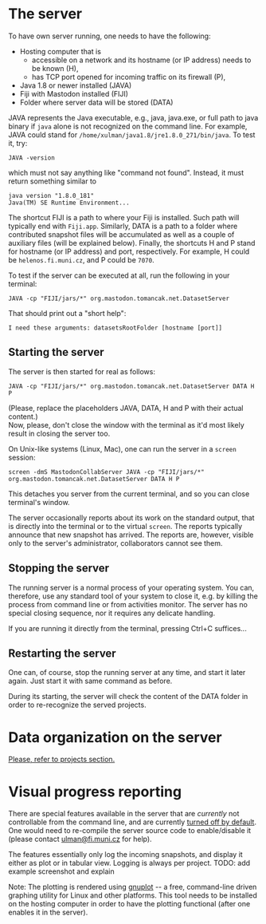 # The server
To have own server running, one needs to have the following:

- Hosting computer that is
  - accessible on a network and its hostname (or IP address) needs to be known (H),
  - has TCP port opened for incoming traffic on its firewall (P),
- Java 1.8 or newer installed (JAVA)
- Fiji with Mastodon installed (FIJI)
- Folder where server data will be stored (DATA)

JAVA represents the Java executable, e.g., java, java.exe, or full path to java
binary if `java` alone is not recognized on the command line. For example, JAVA
could stand for `/home/xulman/java1.8/jre1.8.0_271/bin/java`. To test it, try:
```
JAVA -version
```
which must not say anything like "command not found".
Instead, it must return something similar to
```
java version "1.8.0_181"
Java(TM) SE Runtime Environment...
```

The shortcut FIJI is a path to where your Fiji is installed. Such path will
typically end with `Fiji.app`. Similarly, DATA is a path to a folder where
contributed snapshot files will be accumulated as well as a couple of
auxiliary files (will be explained below). Finally, the shortcuts H and P
stand for hostname (or IP address) and port, respectively. For example,
H could be `helenos.fi.muni.cz`, and P could be `7070`.

To test if the server can be executed at all, run the following in your terminal:
```
JAVA -cp "FIJI/jars/*" org.mastodon.tomancak.net.DatasetServer
```
That should print out a "short help":
```
I need these arguments: datasetsRootFolder [hostname [port]]
```


## Starting the server
The server is then started for real as follows:
```
JAVA -cp "FIJI/jars/*" org.mastodon.tomancak.net.DatasetServer DATA H P
```
(Please, replace the placeholders JAVA, DATA, H and P with their actual content.)<br/>
Now, please, don't close the window with the terminal as it'd most likely result
in closing the server too.

On Unix-like systems (Linux, Mac), one can run the server in a `screen` session:
```
screen -dmS MastodonCollabServer JAVA -cp "FIJI/jars/*" org.mastodon.tomancak.net.DatasetServer DATA H P
```
This detaches you server from the current terminal, and so you can close
terminal's window.

The server occasionally reports about its work on the standard output, that is
directly into the terminal or to the virtual `screen`. The reports typically
announce that new snapshot has arrived. The reports are, however, visible
only to the server's administrator, collaborators cannot see them.


## Stopping the server
The running server is a normal process of your operating system. You can,
therefore, use any standard tool of your system to close it, e.g. by killing the
process from command line or from activities monitor. The server has no special
closing sequence, nor it requires any delicate handling.

If you are running it directly from the terminal, pressing Ctrl+C suffices...


## Restarting the server
One can, of course, stop the running server at any time, and start it later
again. Just start it with same command as before.

During its starting, the server will check the content of the DATA folder
in order to re-recognize the served projects.


# Data organization on the server
[Please, refer to projects section.](PROJECTS.md)


# Visual progress reporting
There are special features available in the server that are *currently* not
controllable from the command line, and are currently
[turned off by default](https://github.com/xulman/mastodon-collaborative/blob/38dcdadfe9ca91ecf248f203b0f5f03ccd5ea808/src/main/java/org/mastodon/tomancak/net/DatasetServer.java#L91-L92).
One would need to re-compile the server source code to enable/disable it (please
contact ulman@fi.muni.cz for help).

The features essentially only log the incoming snapshots, and display it either
as plot or in tabular view. Logging is always per project.
TODO: add example screenshot and explain

Note: The plotting is rendered using [gnuplot](http://www.gnuplot.info/) -- a free,
command-line driven graphing utility for Linux and other platforms. This tool
needs to be installed on the hosting computer in order to have the plotting
functional (after one enables it in the server).


